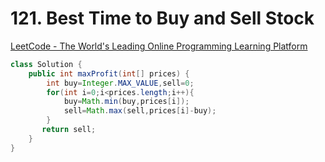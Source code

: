 # **121. Best Time to Buy and Sell Stock**

[LeetCode - The World's Leading Online Programming Learning Platform](https://leetcode.com/problems/best-time-to-buy-and-sell-stock/)

```java
class Solution {
    public int maxProfit(int[] prices) {
        int buy=Integer.MAX_VALUE,sell=0;
        for(int i=0;i<prices.length;i++){
            buy=Math.min(buy,prices[i]);
            sell=Math.max(sell,prices[i]-buy);
        }
       return sell;
    }
}
```
